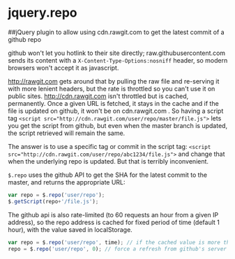 # jquery.repo
##jQuery plugin to allow using cdn.rawgit.com to get the latest commit of a github repo 

github won't let you hotlink to their site directly; raw.githubusercontent.com sends its content with a `X-Content-Type-Options:nosniff` header, so modern browsers won't accept it as javascript.

http://rawgit.com gets around that by pulling the raw file and re-serving it with more lenient headers, but the rate is throttled so you can't use it on public sites. http://cdn.rawgit.com isn't throttled but is cached, permanently. Once a given URL is fetched, it stays in the cache and if the file is updated on github, it won't be on cdn.rawgit.com . So having a script tag `<script src="http://cdn.rawgit.com/user/repo/master/file.js">` lets you get the script from github, but even when the master branch is updated, the script retrieved will remain the same.

The answer is to use a specific tag or commit in the script tag: `<script src="http://cdn.rawgit.com/user/repo/abc1234/file.js">` and change that when the underlying repo is updated. But that is terribly inconvenient.

`$.repo` uses the github API to get the SHA for the latest commit to the master, and returns the appropriate URL:
````javascript
var repo = $.repo('user/repo');
$.getScript(repo+'/file.js');
````

The github api is also rate-limited (to 60 requests an hour from a given IP address), so the repo address is cached for fixed period of time (default 1 hour), with the value saved in localStorage.

````javascript
var repo = $.repo('user/repo', time); // if the cached value is more than time msec old, get a new one
repo = $.repo('user/repo', 0); // force a refresh from github's server

